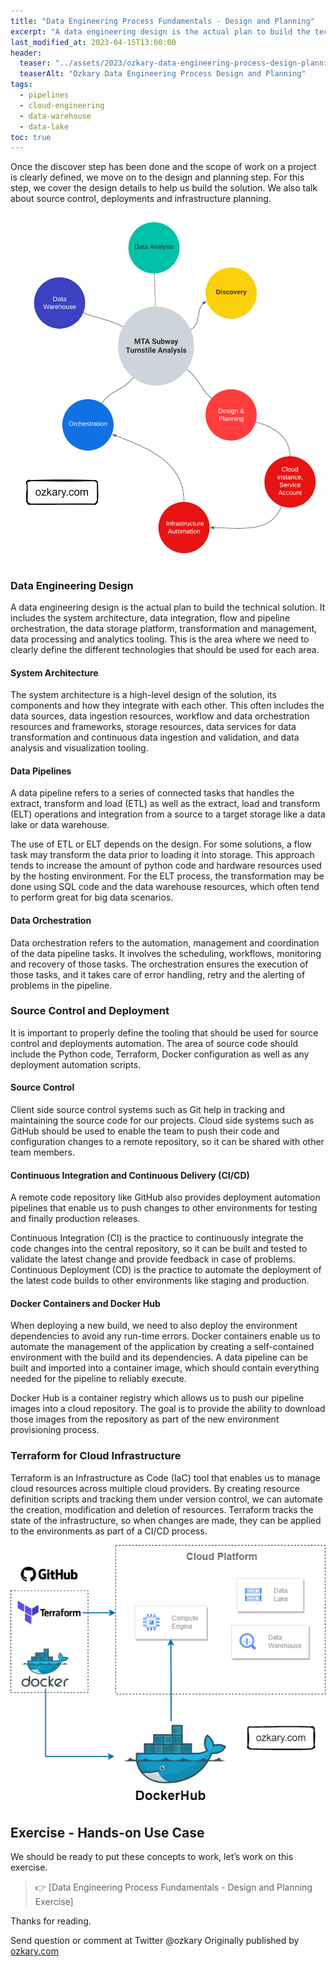 ```yaml
---
title: "Data Engineering Process Fundamentals - Design and Planning"
excerpt: "A data engineering design is the actual plan to build the technical solution. It includes the system architecture, data integration, flow and pipeline orchestration, the data storage platform, transformation and management, data processing and analytics tooling."
last_modified_at: 2023-04-15T13:00:00
header:
  teaser: "../assets/2023/ozkary-data-engineering-process-design-planning.png"
  teaserAlt: "Ozkary Data Engineering Process Design and Planning"
tags: 
  - pipelines  
  - cloud-engineering
  - data-warehouse
  - data-lake
toc: true
---
```


Once the discover step has been done and the scope of work on a project is clearly defined, we move on to the design and planning step. For this step, we cover the design details to help us build the solution. We also talk about source control, deployments and infrastructure planning.

![ozkary-data-engineering-design-planning](../../assets/2023/ozkary-data-engineering-process-design-planning.png "Data Engineering Process Fundamentals- Design and Planning")


### Data Engineering Design

A data engineering design is the actual plan to build the technical solution. It includes the system architecture, data integration, flow and pipeline orchestration, the data storage platform, transformation and management, data processing and analytics tooling. This is the area where we need to clearly define the different technologies that should be used for each area. 

#### System Architecture

The system architecture is a high-level design of the solution, its components and how they integrate with each other. This often includes the data sources, data ingestion resources, workflow and data orchestration resources and frameworks, storage resources, data services for data transformation and continuous data ingestion and validation, and data analysis and visualization tooling.

#### Data Pipelines 

A data pipeline refers to a series of connected tasks that handles the extract, transform and load (ETL) as well as the extract, load and transform (ELT)  operations and integration from a source to a target storage like a data lake or data warehouse. 

The use of ETL or ELT depends on the design. For some solutions, a flow task may transform the data prior to loading it into storage. This approach tends to increase the amount of python code and hardware resources used by the hosting environment. For the ELT process, the transformation may be done using SQL code and the data warehouse resources, which often tend to perform great for big data scenarios.

#### Data Orchestration

Data orchestration refers to the automation, management and coordination of the data pipeline tasks. It involves the scheduling, workflows, monitoring and recovery of those tasks. The orchestration ensures the execution of those tasks, and it takes care of error handling, retry and the alerting of problems in the pipeline.

### Source Control and Deployment

It is important to properly define the tooling that should be used for source control and deployments automation. The area of source code should include the Python code, Terraform, Docker configuration as well as any deployment automation scripts.

#### Source Control

Client side source control systems such as Git help in tracking and maintaining the source code for our projects. Cloud side systems such as GitHub should be used to enable the team to push their code and configuration changes to a remote repository, so it can be shared with other team members.

#### Continuous Integration and Continuous Delivery (CI/CD)

 A remote code repository like GitHub also provides deployment automation pipelines that enable us to push changes to other environments for testing and finally production releases.  

Continuous Integration (CI) is the practice to continuously integrate the code changes into the central repository, so it can be built and tested to validate the latest change and provide feedback in case of problems. Continuous Deployment (CD) is the practice to automate the deployment of the latest code builds to other environments like staging and production.


#### Docker Containers and Docker Hub

When deploying a new build, we need to also deploy the environment dependencies to avoid any run-time errors. Docker containers enable us to automate the management of the application by creating a self-contained environment with the build and its dependencies. A data pipeline can be built and imported into a container image, which should contain everything needed for the pipeline to reliably execute.

Docker Hub is a container registry which allows us to push our pipeline images into a cloud repository. The goal is to provide the ability to download those images from the repository as part of the new environment provisioning process.

### Terraform for Cloud Infrastructure

Terraform is an Infrastructure as Code (IaC) tool that enables us to manage cloud resources across multiple cloud providers. By creating resource definition scripts and tracking them under version control, we can automate the creation, modification and deletion of resources. Terraform tracks the state of the infrastructure, so when changes are made, they can be applied to the environments as part of a CI/CD process. 

![ozkary-data-engineering-design-planning-docker-terraform](../../assets/2023/ozkary-data-engineering-design-terraform-docker.png "Data Engineering Process Fundamentals- Design and Planning Docker Terraform")

## Exercise - Hands-on Use Case

We should be ready to put these concepts to work, let’s work on this exercise.

> 👉 [Data Engineering Process Fundamentals - Design and Planning Exercise]

Thanks for reading.

Send question or comment at Twitter @ozkary
Originally published by [ozkary.com](https://www.ozkary.com)